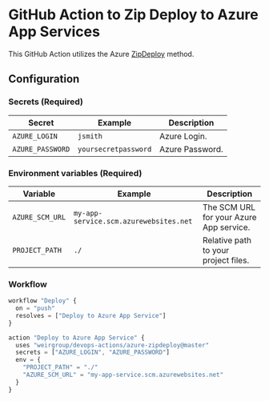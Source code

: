 # GitHub Action to Zip Deploy to Azure App Services

This GitHub Action utilizes the Azure [ZipDeploy](https://docs.microsoft.com/en-us/azure/app-service/app-service-deploy-zip) method.

## Configuration

### Secrets (Required)

|Secret|Example|Description|
|---|---|---|
|`AZURE_LOGIN`|`jsmith`|Azure Login.|
|`AZURE_PASSWORD`|`yoursecretpassword`|Azure Password.|

### Environment variables (Required)

|Variable|Example|Description|
|---|---|---|
|`AZURE_SCM_URL`|`my-app-service.scm.azurewebsites.net`|The SCM URL for your Azure App service.|
|`PROJECT_PATH`|`./`|Relative path to your project files.|

### Workflow

```javascript
workflow "Deploy" {
  on = "push"
  resolves = ["Deploy to Azure App Service"]
}

action "Deploy to Azure App Service" {
  uses "weirgroup/devops-actions/azure-zipdeploy@master"
  secrets = ["AZURE_LOGIN", "AZURE_PASSWORD"]
  env = {
    "PROJECT_PATH" = "./"
    "AZURE_SCM_URL" = "my-app-service.scm.azurewebsites.net"
  }
}
```